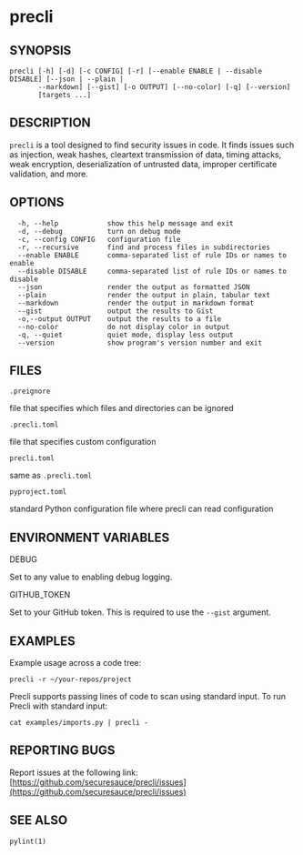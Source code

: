 # precli

## SYNOPSIS

```
precli [-h] [-d] [-c CONFIG] [-r] [--enable ENABLE | --disable DISABLE] [--json | --plain |
       --markdown] [--gist] [-o OUTPUT] [--no-color] [-q] [--version]
       [targets ...]
```

## DESCRIPTION

`precli` is a tool designed to find security issues in code. It finds issues
such as injection, weak hashes, cleartext transmission of data, timing
attacks, weak encryption, deserialization of untrusted data, improper
certificate validation, and more.

## OPTIONS

```
  -h, --help            show this help message and exit
  -d, --debug           turn on debug mode
  -c, --config CONFIG   configuration file
  -r, --recursive       find and process files in subdirectories
  --enable ENABLE       comma-separated list of rule IDs or names to enable
  --disable DISABLE     comma-separated list of rule IDs or names to disable
  --json                render the output as formatted JSON
  --plain               render the output in plain, tabular text
  --markdown            render the output in markdown format
  --gist                output the results to Gist
  -o,--output OUTPUT    output the results to a file
  --no-color            do not display color in output
  -q, --quiet           quiet mode, display less output
  --version             show program's version number and exit
```

## FILES

`.preignore`

  file that specifies which files and directories can be ignored

`.precli.toml`

  file that specifies custom configuration

`precli.toml`

  same as `.precli.toml`

`pyproject.toml`

  standard Python configuration file where precli can read configuration

## ENVIRONMENT VARIABLES

DEBUG

  Set to any value to enabling debug logging.

GITHUB_TOKEN

  Set to your GitHub token. This is required to use the `--gist` argument.

## EXAMPLES

Example usage across a code tree:

    precli -r ~/your-repos/project

Precli supports passing lines of code to scan using standard input. To
run Precli with standard input:

    cat examples/imports.py | precli -

## REPORTING BUGS

Report issues at the following link: [https://github.com/securesauce/precli/issues](https://github.com/securesauce/precli/issues)

## SEE ALSO

`pylint(1)`
